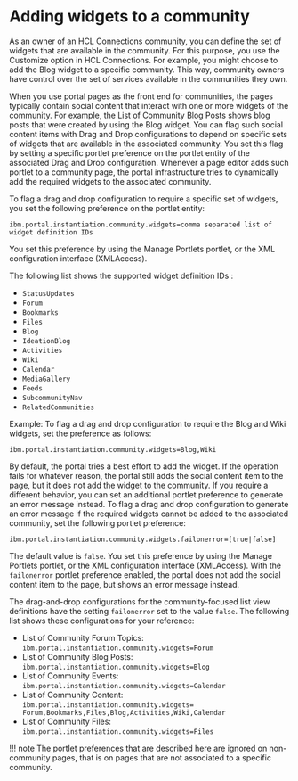 # Adding widgets to a community

As an owner of an HCL Connections community, you can define the set of widgets that are available in the community. For this purpose, you use the Customize option in HCL Connections. For example, you might choose to add the Blog widget to a specific community. This way, community owners have control over the set of services available in the communities they own.

When you use portal pages as the front end for communities, the pages typically contain social content that interact with one or more widgets of the community. For example, the List of Community Blog Posts shows blog posts that were created by using the Blog widget. You can flag such social content items with Drag and Drop configurations to depend on specific sets of widgets that are available in the associated community. You set this flag by setting a specific portlet preference on the portlet entity of the associated Drag and Drop configuration. Whenever a page editor adds such portlet to a community page, the portal infrastructure tries to dynamically add the required widgets to the associated community.

To flag a drag and drop configuration to require a specific set of widgets, you set the following preference on the portlet entity:

```
ibm.portal.instantiation.community.widgets=comma separated list of widget definition IDs
```

You set this preference by using the Manage Portlets portlet, or the XML configuration interface \(XMLAccess\).

The following list shows the supported widget definition IDs :

-   `StatusUpdates`
-   `Forum`
-   `Bookmarks`
-   `Files`
-   `Blog`
-   `IdeationBlog`
-   `Activities`
-   `Wiki`
-   `Calendar`
-   `MediaGallery`
-   `Feeds`
-   `SubcommunityNav`
-   `RelatedCommunities`

Example: To flag a drag and drop configuration to require the Blog and Wiki widgets, set the preference as follows:

```
ibm.portal.instantiation.community.widgets=Blog,Wiki
```

By default, the portal tries a best effort to add the widget. If the operation fails for whatever reason, the portal still adds the social content item to the page, but it does not add the widget to the community. If you require a different behavior, you can set an additional portlet preference to generate an error message instead. To flag a drag and drop configuration to generate an error message if the required widgets cannot be added to the associated community, set the following portlet preference:

```
ibm.portal.instantiation.community.widgets.failonerror=[true|false]
```

The default value is `false`. You set this preference by using the Manage Portlets portlet, or the XML configuration interface \(XMLAccess\). With the `failonerror` portlet preference enabled, the portal does not add the social content item to the page, but shows an error message instead.

The drag-and-drop configurations for the community-focused list view definitions have the setting `failonerror` set to the value `false`. The following list shows these configurations for your reference:

-   List of Community Forum Topics: `ibm.portal.instantiation.community.widgets=Forum`
-   List of Community Blog Posts: `ibm.portal.instantiation.community.widgets=Blog`
-   List of Community Events: `ibm.portal.instantiation.community.widgets=Calendar`
-   List of Community Content: `ibm.portal.instantiation.community.widgets= Forum,Bookmarks,Files,Blog,Activities,Wiki,Calendar`
-   List of Community Files: `ibm.portal.instantiation.community.widgets=Files`

!!! note
    The portlet preferences that are described here are ignored on non-community pages, that is on pages that are not associated to a specific community.


